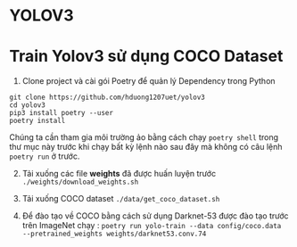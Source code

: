 # YOLOV3
# Train Yolov3 sử dụng COCO Dataset
1. Clone project và cài gói Poetry để quản lý Dependency trong Python
```
git clone https://github.com/hduong1207uet/yolov3
cd yolov3
pip3 install poetry --user
poetry install
```

Chúng ta cần tham gia môi trường ảo bằng cách chạy ```poetry shell``` trong thư mục này trước khi chạy bất kỳ lệnh nào sau đây mà không có câu lệnh ```poetry run``` ở trước.

2. Tải xuống các file **weights** đã được huấn luyện trước
```./weights/download_weights.sh```

3. Tải xuống COCO dataset
```./data/get_coco_dataset.sh```

4. Để đào tạo về COCO bằng cách sử dụng Darknet-53 được đào tạo trước trên ImageNet chạy :
```poetry run yolo-train --data config/coco.data  --pretrained_weights weights/darknet53.conv.74```
